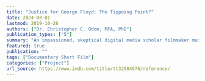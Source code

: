 ```yaml
---
title: "Justice for George Floyd: The Tippoing Point?"
date: 2024-08-01
lastmod: 2019-10-26
authors: ["Dr. Christopher C. Odom, MFA, PhD"]
publication_types: ["5"]
summary: "An impassioned, skeptical digital media scholar filmmaker must overcome generational and cultural bias to uncover why the Justice for George Floyd Protests became a global social movement and propose concrete strategies for social movements to duplicate the movement’s success."
featured: true
publication: ""
tags: ["Documentary Short Film"]
categories: ["Project"]
url_source: https://www.imdb.com/title/tt32984978/reference/
---
```

